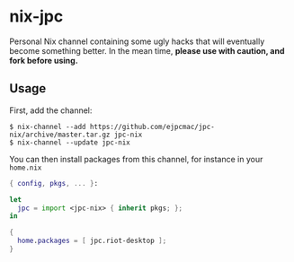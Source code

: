 # nix-jpc

Personal Nix channel containing some ugly hacks that will eventually become
something better. In the mean time, **please use with caution, and fork before
using.**

## Usage

First, add the channel:

    $ nix-channel --add https://github.com/ejpcmac/jpc-nix/archive/master.tar.gz jpc-nix
    $ nix-channel --update jpc-nix

You can then install packages from this channel, for instance in your `home.nix`

```nix
{ config, pkgs, ... }:

let
  jpc = import <jpc-nix> { inherit pkgs; };
in

{
  home.packages = [ jpc.riot-desktop ];
}
```
